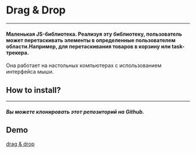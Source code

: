 # Drag & Drop
___
#### Маленькая  JS-библиотека. Реализуя эту библиотеку, пользователь может перетаскивать элементы в определенные пользователем области.Например, для перетаскивания товаров в корзину или task-трекера.
Она работает на настольных компьютерах с использованием интерфейса мыши.

## How to install?
___
##### Вы можете клонировать этот репозиторий на Github.

## Demo
[drag & drop](https://jsfiddle.net/Olga1331/189nkm7d/2/)

